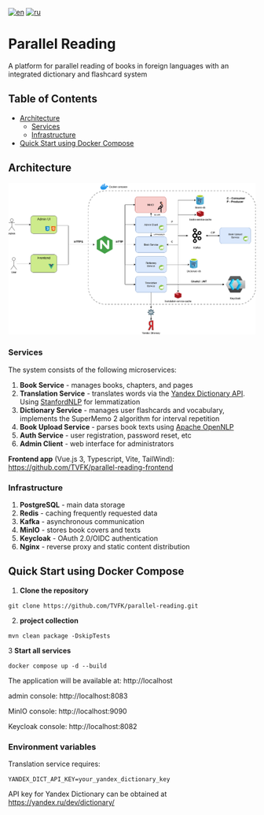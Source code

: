 [![en](https://img.shields.io/badge/lang-en-red.svg)](README.md)
[![ru](https://img.shields.io/badge/lang-ru-green.svg)](README.ru.md)
# Parallel Reading

A platform for parallel reading of books in foreign languages with an integrated dictionary and flashcard system

## Table of Contents
- [Architecture](#architecture)
    - [Services](#services)
    - [Infrastructure](#infrastructure)
- [Quick Start using Docker Compose](#quick-start-using-docker-compose)

## Architecture

![Architecture scheme](./docs/architectural_scheme.png)

### Services

The system consists of the following microservices:

1) **Book Service** - manages books, chapters, and pages
2) **Translation Service** - translates words via the  [Yandex Dictionary API](https://yandex.ru/dev/dictionary/). Using [StanfordNLP](https://nlp.stanford.edu/) for lemmatization
3) **Dictionary Service** - manages user flashcards and vocabulary, implements the SuperMemo 2 algorithm for interval repetition
4) **Book Upload Service** - parses book texts using [Apache OpenNLP](https://opennlp.apache.org/)
5) **Auth Service** - user registration, password reset, etc
6) **Admin Client** - web interface for administrators

**Frontend app** (Vue.js 3, Typescript, Vite, TailWind): https://github.com/TVFK/parallel-reading-frontend

### Infrastructure

1) **PostgreSQL** - main data storage
2) **Redis** - caching frequently requested data
3) **Kafka** - asynchronous communication
4) **MinIO** - stores book covers and texts
5) **Keycloak** - OAuth 2.0/OIDC authentication
6) **Nginx** - reverse proxy and static content distribution

## Quick Start using Docker Compose

1. **Clone the repository**

```shell
git clone https://github.com/TVFK/parallel-reading.git
```

2. **project collection**

```shell
mvn clean package -DskipTests
```

3 **Start all services**

```shell
docker compose up -d --build
```
The application will be available at: http://localhost

admin console: http://localhost:8083

MinIO console: http://localhost:9090

Keycloak console: http://localhost:8082

### Environment variables

Translation service requires:
```env
YANDEX_DICT_API_KEY=your_yandex_dictionary_key
```
API key for Yandex Dictionary can be obtained at https://yandex.ru/dev/dictionary/